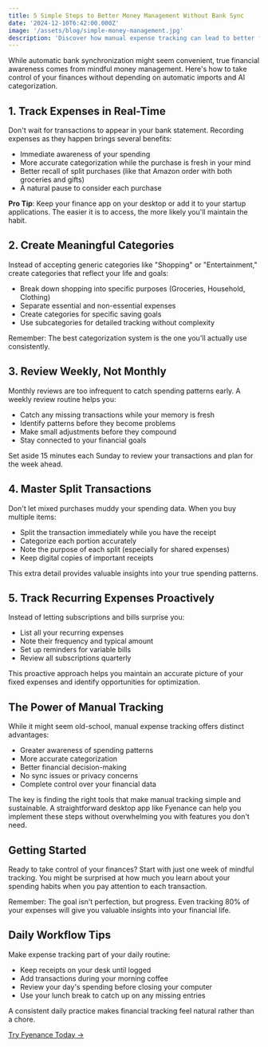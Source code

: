 ```yaml
---
title: 5 Simple Steps to Better Money Management Without Bank Sync
date: '2024-12-10T6:42:00.000Z'
image: '/assets/blog/simple-money-management.jpg'
description: 'Discover how manual expense tracking can lead to better financial awareness and control. Learn practical steps to manage your money mindfully without relying on automatic bank synchronization.'
---
```


While automatic bank synchronization might seem convenient, true financial awareness comes from mindful money management. Here's how to take control of your finances without depending on automatic imports and AI categorization.

## 1. Track Expenses in Real-Time

Don't wait for transactions to appear in your bank statement. Recording expenses as they happen brings several benefits:
- Immediate awareness of your spending
- More accurate categorization while the purchase is fresh in your mind
- Better recall of split purchases (like that Amazon order with both groceries and gifts)
- A natural pause to consider each purchase

**Pro Tip**: Keep your finance app on your desktop or add it to your startup applications. The easier it is to access, the more likely you'll maintain the habit.

## 2. Create Meaningful Categories

Instead of accepting generic categories like "Shopping" or "Entertainment," create categories that reflect your life and goals:
- Break down shopping into specific purposes (Groceries, Household, Clothing)
- Separate essential and non-essential expenses
- Create categories for specific saving goals
- Use subcategories for detailed tracking without complexity

Remember: The best categorization system is the one you'll actually use consistently.

## 3. Review Weekly, Not Monthly

Monthly reviews are too infrequent to catch spending patterns early. A weekly review routine helps you:
- Catch any missing transactions while your memory is fresh
- Identify patterns before they become problems
- Make small adjustments before they compound
- Stay connected to your financial goals

Set aside 15 minutes each Sunday to review your transactions and plan for the week ahead.

## 4. Master Split Transactions

Don't let mixed purchases muddy your spending data. When you buy multiple items:
- Split the transaction immediately while you have the receipt
- Categorize each portion accurately
- Note the purpose of each split (especially for shared expenses)
- Keep digital copies of important receipts

This extra detail provides valuable insights into your true spending patterns.

## 5. Track Recurring Expenses Proactively

Instead of letting subscriptions and bills surprise you:
- List all your recurring expenses
- Note their frequency and typical amount
- Set up reminders for variable bills
- Review all subscriptions quarterly

This proactive approach helps you maintain an accurate picture of your fixed expenses and identify opportunities for optimization.

## The Power of Manual Tracking

While it might seem old-school, manual expense tracking offers distinct advantages:
- Greater awareness of spending patterns
- More accurate categorization
- Better financial decision-making
- No sync issues or privacy concerns
- Complete control over your financial data

The key is finding the right tools that make manual tracking simple and sustainable. A straightforward desktop app like Fyenance can help you implement these steps without overwhelming you with features you don't need.

## Getting Started

Ready to take control of your finances? Start with just one week of mindful tracking. You might be surprised at how much you learn about your spending habits when you pay attention to each transaction.

Remember: The goal isn't perfection, but progress. Even tracking 80% of your expenses will give you valuable insights into your financial life.

## Daily Workflow Tips

Make expense tracking part of your daily routine:
- Keep receipts on your desk until logged
- Add transactions during your morning coffee
- Review your day's spending before closing your computer
- Use your lunch break to catch up on any missing entries

A consistent daily practice makes financial tracking feel natural rather than a chore.

[Try Fyenance Today →](/buy.html)